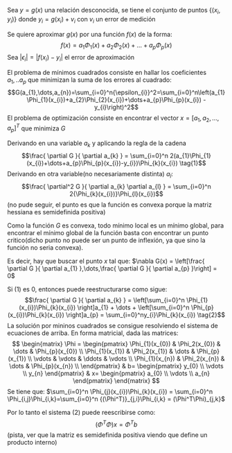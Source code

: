 Sea $y=g(x)$ una relación desconocida, se tiene el conjunto de puntos $\{(x_{i},y_{i})\}$ donde $y_{i}=g(x_{i})+v_{i}$ con $v_{i}$ un error de medición

Se quiere aproximar $g(x)$ por una función $f(x)$ de la forma:
$$f(x)=a_{1}\Phi_{1}(x)+a_{2}\Phi_{2}(x)+\dots+a_{p}\Phi_{p}(x)$$
Sea $|\epsilon_{i}|=|f(x_{i})-y_{i}|$ el error de aproximación

El problema de mínimos cuadrados consiste en hallar los coeficientes $a_{1},..a_{p}$ que minimizan la suma de los errores al cuadrado:
$$G(a_{1},\dots,a_{n})=\sum_{i=0}^n{\epsilon_{i}}^2=\sum_{i=0}^n\left(a_{1}\Phi_{1}(x_{i})+a_{2}\Phi_{2}(x_{i})+\dots+a_{p}\Phi_{p}(x_{i}) - y_{i}\right)^2$$
El problema de optimización consiste en encontrar el vector $x = [a_{1},a_{2},\dots,a_{p}]^T$ que minimiza $G$

Derivando en una variable $a_{k}$ y aplicando la regla de la cadena
$$\frac{ \partial G }{ \partial a_{k} } = \sum_{i=0}^n 2(a_{1}\Phi_{1}(x_{i})+\dots+a_{p}\Phi_{p}(x_{i})-y_{i})\Phi_{k}(x_{i}) \tag{1}$$
Derivando en otra variable(no necesariamente distinta) $a_{l}$:
$$\frac{ \partial^2 G }{ \partial a_{k} \partial a_{l} } = \sum_{i=0}^n 2{\Phi_{k}(x_{i})}\Phi_{l}(x_{i})$$
(no pude seguir, el punto es que la función es convexa porque la matriz hessiana es semidefinida positiva)

Como la función $G$ es convexa, todo mínimo local es un mínimo global, para encontrar el mínimo global de la función basta con encontrar un punto critico(dicho punto no puede ser un punto de inflexión, ya que sino la función no seria convexa).

Es decir, hay que buscar el punto $x$ tal que:
$\nabla G(x) = \left[\frac{ \partial G }{ \partial a_{1} },\dots,\frac{ \partial G }{ \partial a_{p} }\right] = 0$

Si (1) es $0$, entonces puede reestructurarse como sigue:
$$\frac{ \partial G }{ \partial a_{k} } = \left[\sum_{i=0}^n \Phi_{1}(x_{i})\Phi_{k}(x_{i}) \right]a_{1} + \dots + \left[\sum_{i=0}^n \Phi_{p}(x_{i})\Phi_{k}(x_{i}) \right]a_{p} = \sum_{i=0}^ny_{i}\Phi_{k}(x_{i}) \tag{2}$$
La solución por mininos cuadrados se consigue resolviendo el sistema de ecuaciones de arriba.
En forma matricial, dada las matrices:
$$
\begin{matrix}
\Phi = \begin{pmatrix}
\Phi_{1}(x_{0}) & \Phi_2(x_{0}) & \dots & \Phi_{p}(x_{0}) \\
\Phi_{1}(x_{1}) & \Phi_2(x_{1}) & \dots & \Phi_{p}(x_{1}) \\
\vdots & \vdots & \ddots & \vdots \\
\Phi_{1}(x_{n}) & \Phi_2(x_{n}) & \dots & \Phi_{p}(x_{n}) \\
\end{pmatrix}
&
b=
\begin{pmatrix}
y_{0} \\
\vdots \\
y_{n}
\end{pmatrix}
&
x=
\begin{pmatrix}
a_{0} \\
\vdots \\
a_{n}
\end{pmatrix}
\end{matrix}
$$
Se tiene que:
$\sum_{i=0}^n \Phi_{j}(x_{i})\Phi_{k}(x_{i}) = \sum_{i=0}^n \Phi_{i,j}\Phi_{i,k}=\sum_{i=0}^n {(\Phi^T)}_{j,i}\Phi_{i,k} = (\Phi^T\Phi)_{j,k}$

Por lo tanto el sistema (2) puede reescribirse como:
$$(\Phi^T\Phi)x = \Phi^Tb$$
(pista, ver que la matriz es semidefinida positiva viendo que define un producto interno)